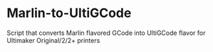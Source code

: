 # Marlin-to-UltiGCode
Script that converts Marlin flavored GCode into UltiGCode flavor for Ultimaker Original/2/2+ printers
